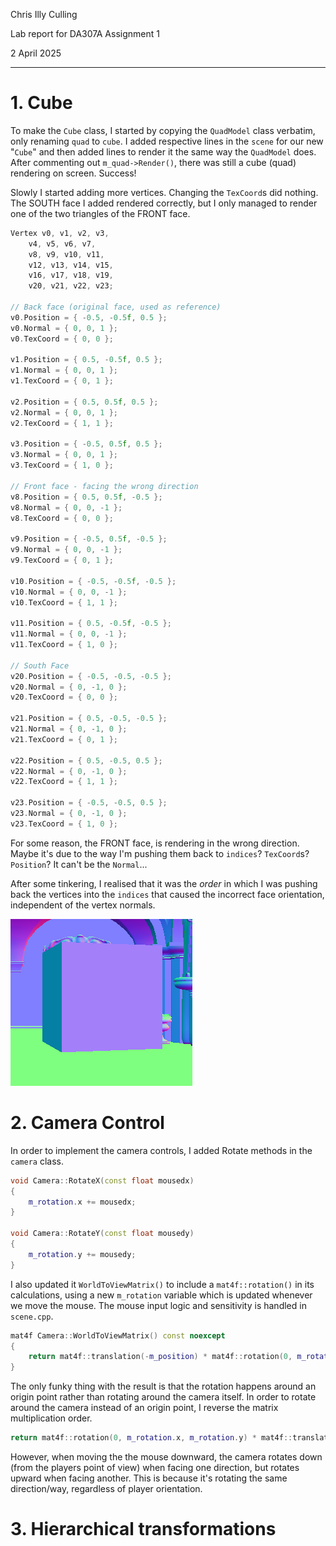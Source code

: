 Chris Illy Culling

Lab report for DA307A Assignment 1

2 April 2025

---

# 1. Cube

To make the `Cube` class, I started by copying the `QuadModel` class verbatim, only renaming `quad` to `cube`. I added respective lines in the `scene` for our new "`Cube`" and then added lines to render it the same way the `QuadModel` does. After commenting out `m_quad->Render()`, there was still a cube (quad) rendering on screen. Success!

Slowly I started adding more vertices. Changing the `TexCoord`s did nothing. The SOUTH face I added rendered correctly, but I only managed to render one of the two triangles of the FRONT face.

```cpp
Vertex v0, v1, v2, v3, 
	v4, v5, v6, v7,
	v8, v9, v10, v11,
	v12, v13, v14, v15,
	v16, v17, v18, v19,
	v20, v21, v22, v23;

// Back face (original face, used as reference)
v0.Position = { -0.5, -0.5f, 0.5 };
v0.Normal = { 0, 0, 1 };
v0.TexCoord = { 0, 0 };

v1.Position = { 0.5, -0.5f, 0.5 };
v1.Normal = { 0, 0, 1 };
v1.TexCoord = { 0, 1 };

v2.Position = { 0.5, 0.5f, 0.5 };
v2.Normal = { 0, 0, 1 };
v2.TexCoord = { 1, 1 };

v3.Position = { -0.5, 0.5f, 0.5 };
v3.Normal = { 0, 0, 1 };
v3.TexCoord = { 1, 0 };

// Front face - facing the wrong direction
v8.Position = { 0.5, 0.5f, -0.5 };
v8.Normal = { 0, 0, -1 };
v8.TexCoord = { 0, 0 };

v9.Position = { -0.5, 0.5f, -0.5 };
v9.Normal = { 0, 0, -1 };
v9.TexCoord = { 0, 1 };

v10.Position = { -0.5, -0.5f, -0.5 };
v10.Normal = { 0, 0, -1 };
v10.TexCoord = { 1, 1 };

v11.Position = { 0.5, -0.5f, -0.5 };
v11.Normal = { 0, 0, -1 };
v11.TexCoord = { 1, 0 };

// South Face
v20.Position = { -0.5, -0.5, -0.5 };
v20.Normal = { 0, -1, 0 };
v20.TexCoord = { 0, 0 };

v21.Position = { 0.5, -0.5, -0.5 };
v21.Normal = { 0, -1, 0 };
v21.TexCoord = { 0, 1 };

v22.Position = { 0.5, -0.5, 0.5 };
v22.Normal = { 0, -1, 0 };
v22.TexCoord = { 1, 1 };

v23.Position = { -0.5, -0.5, 0.5 };
v23.Normal = { 0, -1, 0 };
v23.TexCoord = { 1, 0 };
```

For some reason, the FRONT face, is rendering in the wrong direction. Maybe it's due to the way I'm pushing them back to `indices`? `TexCoord`s? `Position`? It can't be the `Normal`...

After some tinkering, I realised that it was the *order* in which I was pushing back the vertices into the `indices` that caused the incorrect face orientation, independent of the vertex normals.

![Rendered cube](images/cube.png)

# 2. Camera Control

In order to implement the camera controls, I added Rotate methods in the `camera` class.

```cpp
void Camera::RotateX(const float mousedx)
{
	m_rotation.x += mousedx;
}

void Camera::RotateY(const float mousedy)
{
	m_rotation.y += mousedy;
}
```

I also updated it `WorldToViewMatrix()` to include a `mat4f::rotation()` in its calculations, using a new `m_rotation` variable which is updated whenever we move the mouse. The mouse input logic and sensitivity is handled in `scene.cpp`.

```cpp
mat4f Camera::WorldToViewMatrix() const noexcept
{
	return mat4f::translation(-m_position) * mat4f::rotation(0, m_rotation.x, m_rotation.y);
}
```

The only funky thing with the result is that the rotation happens around an origin point rather than rotating around the camera itself. In order to rotate around the camera instead of an origin point, I reverse the matrix multiplication order.

```cpp
return mat4f::rotation(0, m_rotation.x, m_rotation.y) * mat4f::translation(-m_position);
```

However, when moving the the mouse downward, the camera rotates down (from the players point of view) when facing one direction, but rotates upward when facing another. This is because it's rotating the same direction/way, regardless of player orientation.

# 3. Hierarchical transformations

<!-- # 4. OBJ-export & Import -->
